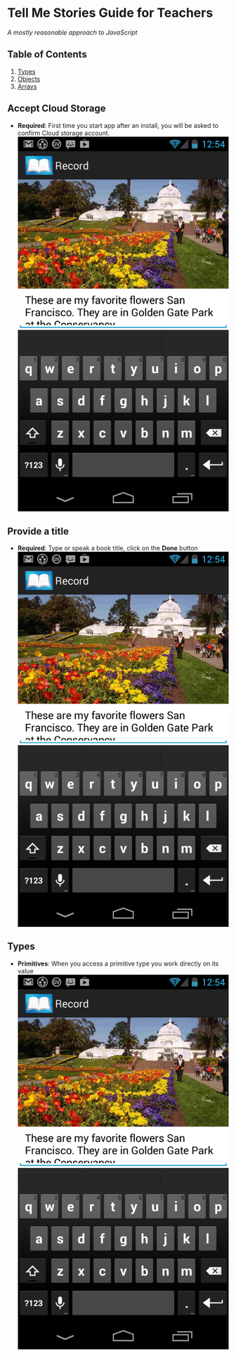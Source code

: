 # Tell Me Stories Guide for Teachers 

*A mostly reasonable approach to JavaScript*


## <a name='TOC'>Table of Contents</a>

  1. [Types](#cloud)
  1. [Objects](#objects)
  1. [Arrays](#arrays)

 
 ## <a name='cloud'>Accept Cloud Storage</a>

  - **Required**: First time you start app after an install, you will be asked to confirm Cloud storage account.
 ![Alt text](images/tms_pag_ed.png)
  
   ## <a name='objects'>Provide a title</a>

  - **Required**: Type or speak a book title, click on the **Done** button
   ![Alt text](images/tms_pag_ed.png)
   ## <a name='arrays'>Types</a>

  - **Primitives**: When you access a primitive type you work directly on its value
 ![Alt text](images/tms_pag_ed.png)
